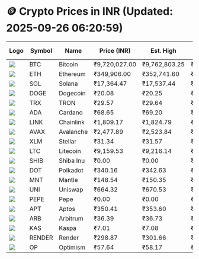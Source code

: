 # 🪙 Crypto Prices in INR (Updated: 2025-09-26 06:20:59)

| Logo | Symbol | Name       | Price (INR) | Est. High | Est. Low | Gross Profit | Fees | Net Profit | ROI % |
|------|--------|------------|-------------|-----------|----------|---------------|------|-------------|--------|
| ![](https://coin-images.coingecko.com/coins/images/1/large/bitcoin.png?1696501400) | BTC    | Bitcoin    | ₹9,720,027.00 | ₹9,762,803.25 | ₹9,677,250.75 | ₹884.06 | ₹200.00 | ₹684.06 | 0.68% |
| ![](https://coin-images.coingecko.com/coins/images/279/large/ethereum.png?1696501628) | ETH    | Ethereum   | ₹349,906.00 | ₹352,741.60 | ₹347,070.40 | ₹1,634.02 | ₹200.00 | ₹1,434.02 | 1.43% |
| ![](https://coin-images.coingecko.com/coins/images/4128/large/solana.png?1718769756) | SOL    | Solana     | ₹17,364.47 | ₹17,537.44 | ₹17,191.51 | ₹2,012.21 | ₹200.00 | ₹1,812.21 | 1.81% |
| ![](https://coin-images.coingecko.com/coins/images/5/large/dogecoin.png?1696501409) | DOGE   | Dogecoin   | ₹20.08 | ₹20.25 | ₹19.91 | ₹1,687.42 | ₹200.00 | ₹1,487.42 | 1.49% |
| ![](https://coin-images.coingecko.com/coins/images/1094/large/tron-logo.png?1696502193) | TRX    | TRON       | ₹29.57 | ₹29.64 | ₹29.50 | ₹457.59 | ₹200.00 | ₹257.59 | 0.26% |
| ![](https://coin-images.coingecko.com/coins/images/975/large/cardano.png?1696502090) | ADA    | Cardano    | ₹68.65 | ₹69.20 | ₹68.10 | ₹1,603.43 | ₹200.00 | ₹1,403.43 | 1.40% |
| ![](https://coin-images.coingecko.com/coins/images/877/large/chainlink-new-logo.png?1696502009) | LINK   | Chainlink  | ₹1,809.17 | ₹1,824.79 | ₹1,793.55 | ₹1,741.74 | ₹200.00 | ₹1,541.74 | 1.54% |
| ![](https://coin-images.coingecko.com/coins/images/12559/large/Avalanche_Circle_RedWhite_Trans.png?1696512369) | AVAX   | Avalanche  | ₹2,477.89 | ₹2,523.84 | ₹2,431.94 | ₹3,778.96 | ₹200.00 | ₹3,578.96 | 3.58% |
| ![](https://coin-images.coingecko.com/coins/images/100/large/fmpFRHHQ_400x400.jpg?1735231350) | XLM    | Stellar    | ₹31.34 | ₹31.57 | ₹31.11 | ₹1,494.82 | ₹200.00 | ₹1,294.82 | 1.29% |
| ![](https://coin-images.coingecko.com/coins/images/2/large/litecoin.png?1696501400) | LTC    | Litecoin   | ₹9,159.53 | ₹9,216.14 | ₹9,102.92 | ₹1,243.71 | ₹200.00 | ₹1,043.71 | 1.04% |
| ![](https://coin-images.coingecko.com/coins/images/11939/large/shiba.png?1696511800) | SHIB   | Shiba Inu  | ₹0.00 | ₹0.00 | ₹0.00 | ₹1,085.59 | ₹200.00 | ₹885.59 | 0.89% |
| ![](https://coin-images.coingecko.com/coins/images/12171/large/polkadot.png?1696512008) | DOT    | Polkadot   | ₹340.16 | ₹342.63 | ₹337.69 | ₹1,464.97 | ₹200.00 | ₹1,264.97 | 1.26% |
| ![](https://coin-images.coingecko.com/coins/images/30980/large/Mantle-Logo-mark.png?1739213200) | MNT    | Mantle     | ₹148.54 | ₹150.35 | ₹146.73 | ₹2,463.67 | ₹200.00 | ₹2,263.67 | 2.26% |
| ![](https://coin-images.coingecko.com/coins/images/12504/large/uniswap-logo.png?1720676669) | UNI    | Uniswap    | ₹664.32 | ₹670.53 | ₹658.11 | ₹1,888.60 | ₹200.00 | ₹1,688.60 | 1.69% |
| ![](https://coin-images.coingecko.com/coins/images/29850/large/pepe-token.jpeg?1696528776) | PEPE   | Pepe       | ₹0.00 | ₹0.00 | ₹0.00 | ₹2,086.03 | ₹200.00 | ₹1,886.03 | 1.89% |
| ![](https://coin-images.coingecko.com/coins/images/26455/large/aptos_round.png?1696525528) | APT    | Aptos      | ₹350.41 | ₹353.60 | ₹347.22 | ₹1,836.00 | ₹200.00 | ₹1,636.00 | 1.64% |
| ![](https://coin-images.coingecko.com/coins/images/16547/large/arb.jpg?1721358242) | ARB    | Arbitrum   | ₹36.39 | ₹36.73 | ₹36.05 | ₹1,872.27 | ₹200.00 | ₹1,672.27 | 1.67% |
| ![](https://coin-images.coingecko.com/coins/images/25751/large/kaspa-icon-exchanges.png?1696524837) | KAS    | Kaspa      | ₹7.01 | ₹7.08 | ₹6.94 | ₹1,944.54 | ₹200.00 | ₹1,744.54 | 1.74% |
| ![](https://coin-images.coingecko.com/coins/images/11636/large/rndr.png?1696511529) | RENDER | Render     | ₹298.87 | ₹301.66 | ₹296.08 | ₹1,885.65 | ₹200.00 | ₹1,685.65 | 1.69% |
| ![](https://coin-images.coingecko.com/coins/images/25244/large/Optimism.png?1696524385) | OP     | Optimism   | ₹57.64 | ₹58.17 | ₹57.11 | ₹1,870.21 | ₹200.00 | ₹1,670.21 | 1.67% |
